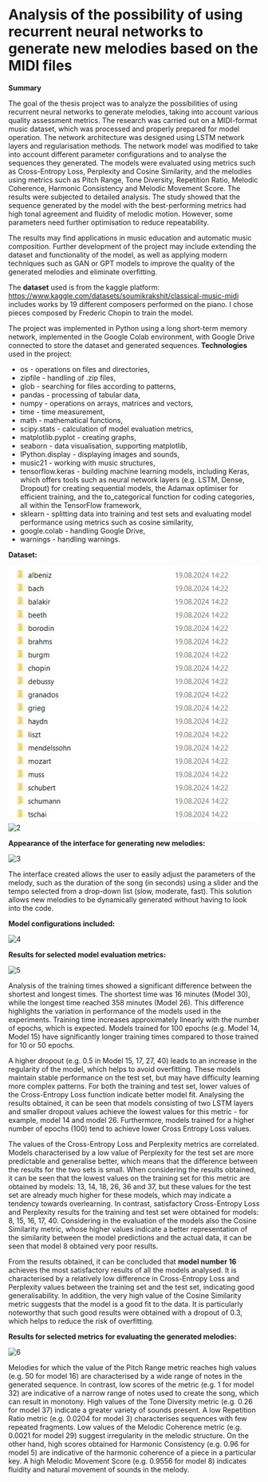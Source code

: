 # Analysis of the possibility of using recurrent neural networks to generate new melodies based on the MIDI files

**Summary**

The goal of the thesis project was to analyze the possibilities of using recurrent neural networks to generate melodies, 
taking into account various quality assessment metrics. The research was carried out on a MIDI-format music dataset, 
which was processed and properly prepared for model operation. The network architecture was designed using LSTM network 
layers and regularisation methods. The network model was modified to take into account different parameter configurations 
and to analyse the sequences they generated. The models were evaluated using metrics such as Cross-Entropy Loss, Perplexity 
and Cosine Similarity, and the melodies using metrics such as Pitch Range, Tone Diversity, Repetition Ratio, Melodic Coherence, 
Harmonic Consistency and Melodic Movement Score. The results were subjected to detailed analysis. The study showed that the 
sequence generated by the model with the best-performing metrics had high tonal agreement and fluidity of melodic motion. 
However, some parameters need further optimisation to reduce repeatability. 

The results may find applications in music education and automatic music composition. Further development of the project may include extending the dataset and functionality of the model, as well as applying modern techniques such as GAN or GPT models to improve the quality of the generated melodies and eliminate overfitting.


The **dataset** used is from the kaggle platform:
https://www.kaggle.com/datasets/soumikrakshit/classical-music-midi includes works by 19 different composers performed on the piano. 
I chose pieces composed by Frederic Chopin to train the model.

The project was implemented in Python using a long short-term memory network, implemented in the Google Colab environment, with Google Drive connected to store the dataset and generated sequences. **Technologies** used in the project:
- os - operations on files and directories,
- zipfile - handling of .zip files,
- glob - searching for files according to patterns,
- pandas - processing of tabular data,
- numpy - operations on arrays, matrices and vectors,
- time - time measurement,
- math - mathematical functions,
- scipy.stats - calculation of model evaluation metrics,
- matplotlib.pyplot - creating graphs,
- seaborn - data visualisation, supporting matplotlib,
- IPython.display - displaying images and sounds,
- music21 - working with music structures,
- tensorflow.keras - building machine learning models, including Keras, which offers tools such as neural network layers (e.g. LSTM, Dense, Dropout) for creating sequential models, the Adamax optimiser for efficient training, and the to_categorical function for coding categories, all within the TensorFlow framework,
- sklearn - splitting data into training and test sets and evaluating model performance using metrics such as cosine similarity,
- google.colab - handling Google Drive,
- warnings - handling warnings.
   
**Dataset:**

![1](./images/used_dataset.jpg)
![2](https://github.com/weronikaabednarz/Engineering-Thesis/blob/main/images/melodies_used.jpg)

**Appearance of the interface for generating new melodies:**

![3](https://github.com/weronikaabednarz/Engineering-Thesis/blob/main/images/interface.jpg)

The interface created allows the user to easily adjust the parameters of the melody, such as the duration of the song (in seconds) using a slider and the tempo selected from a drop-down list (slow, moderate, fast). This solution allows new melodies to be dynamically generated without having to look into the code.

**Model configurations included:**

![4](https://github.com/weronikaabednarz/Engineering-Thesis/blob/main/images/melody_evaluation_metrics.jpg)

**Results for selected model evaluation metrics:**

![5](https://github.com/weronikaabednarz/Engineering-Thesis/blob/main/images/model_evaluation_metrics.jpg)

Analysis of the training times showed a significant difference between the shortest and longest times. The shortest time was 16 minutes (Model 30), while the longest time reached 358 minutes (Model 26). This difference highlights the variation in performance of the models used in the experiments. Training time increases approximately linearly with the number of epochs, which is expected. Models trained for 100 epochs (e.g. Model 14, Model 15) have significantly longer training times compared to those trained for 10 or 50 epochs.

A higher dropout (e.g. 0.5 in Model 15, 17, 27, 40) leads to an increase in the regularity of the model, which helps to avoid overfitting. These models maintain stable performance on the test set, but may have difficulty learning more complex patterns.
For both the training and test set, lower values of the Cross-Entropy Loss function indicate better model fit. Analysing the results obtained, it can be seen that models consisting of two LSTM layers and smaller dropout values achieve the lowest values for this metric - for example, model 14 and model 26. Furthermore, models trained for a higher number of epochs (100) tend to achieve lower Cross Entropy Loss values.

The values of the Cross-Entropy Loss and Perplexity metrics are correlated. Models characterised by a low value of Perplexity for the test set are more predictable and generalise better, which means that the difference between the results for the two sets is small.
When considering the results obtained, it can be seen that the lowest values on the training set for this metric are obtained by models: 13, 14, 18, 26, 36 and 37, but these values for the test set are already much higher for these models, which may indicate a tendency towards overlearning. In contrast, satisfactory Cross-Entropy Loss and Perplexity results for the training and test set were obtained for models: 8, 15, 16, 17, 40. Considering in the evaluation of the models also the Cosine Similarity metric, whose higher values indicate a better representation of the similarity between the model predictions and the actual data, it can be seen that model 8 obtained very poor results.

From the results obtained, it can be concluded that **model number 16** achieves the most satisfactory results of all the models analysed. It is characterised by a relatively low difference in Cross-Entropy Loss and Perplexity values between the training set and the test set, indicating good generalisability. In addition, the very high value of the Cosine Similarity metric suggests that the model is a good fit to the data. It is particularly noteworthy that such good results were obtained with a dropout of 0.3, which helps to reduce the risk of overfitting.

**Results for selected metrics for evaluating the generated melodies:**

![6](https://github.com/weronikaabednarz/Engineering-Thesis/blob/main/images/melody_evaluation_metrics.jpg)

Melodies for which the value of the Pitch Range metric reaches high values (e.g. 50 for model 16) are characterised by a wide range of notes in the generated sequence. In contrast, low scores of the metric (e.g. 1 for model 32) are indicative of a narrow range of notes used to create the song, which can result in monotony. High values of the Tone Diversity metric (e.g. 0.26 for model 37) indicate a greater variety of sounds present. A low Repetition Ratio metric (e.g. 0.0204 for model 3) characterises sequences with few repeated fragments. Low values of the Melodic Coherence metric (e.g. 0.0021 for model 29) suggest irregularity in the melodic structure. On the other hand, high scores obtained for Harmonic Consistency (e.g. 0.96 for model 5) are indicative of the harmonic coherence of a piece in a particular key. A high Melodic Movement Score (e.g. 0.9556 for model 8) indicates fluidity and natural movement of sounds in the melody.

